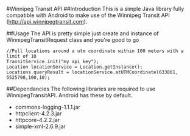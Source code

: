 #Winnipeg Transit API
##Introduction
This is a simple Java library fully compatible with Android to make use of the Winnipeg Transit API (http://api.winnipegtransit.com).

##Usage
The API is pretty simple just create and instance of WinnipegTransitRequest class and you're good to go

	//Pull locations around a utm coordinate within 100 meters with a limit of 10
	TransitService.init("my api key");
    Location locationService = Location.getInstance();
    Locations queryResult = locationService.atUTMCoordinate(633861, 5525798,100,10);

##Dependancies
The following libraries are required to use WinnipegTransitAPI. Android has these by default.
* commons-logging-1.1.1.jar
* httpclient-4.2.3.jar
* httpcore-4.2.2.jar
* simple-xml-2.6.9.jar